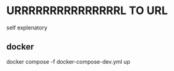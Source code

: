 # URRRRRRRRRRRRRRRL TO URL

self explenatory


## docker

docker compose -f docker-compose-dev.yml up

